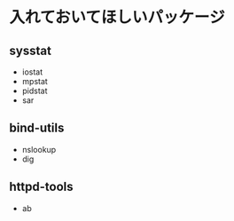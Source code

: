 # 入れておいてほしいパッケージ
## sysstat
- iostat
- mpstat
- pidstat
- sar

## bind-utils
- nslookup
- dig

## httpd-tools
- ab
